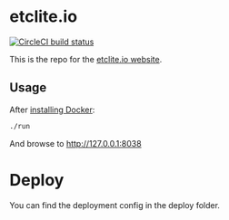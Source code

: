 # etclite.io
[![CircleCI build status](https://circleci.com/gh/canonical-web-and-design/etclite.io.svg?style=shield)](https://circleci.com/gh/canonical-web-and-design/etclite.io)

This is the repo for the [etclite.io website](https://etclite.io).

## Usage

After [installing Docker](https://docs.docker.com/install/):

``` bash
./run
```

And browse to http://127.0.0.1:8038

# Deploy
You can find the deployment config in the deploy folder.

